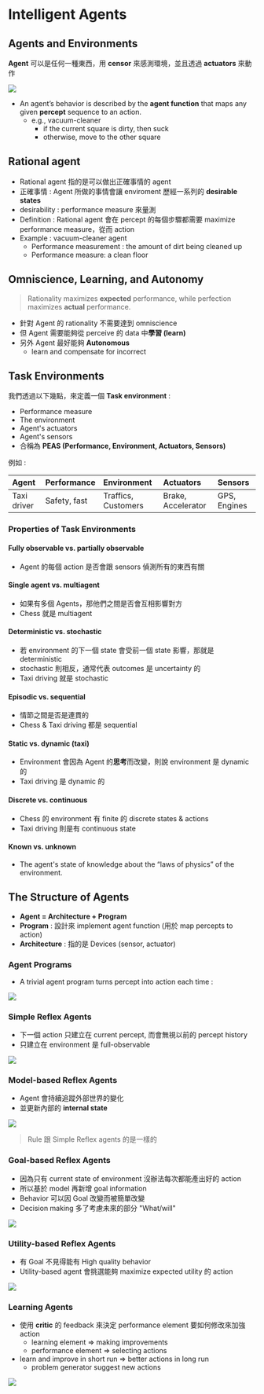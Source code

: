 # Intelligent Agents

## Agents and Environments

**Agent** 可以是任何一種東西，用 **censor** 來感測環境，並且透過 **actuators** 來動作

![](../.gitbook/assets/agent%20%281%29.png)

* An agent’s behavior is described by the **agent function** that maps any given **percept** sequence to an action.
  * e.g., vacuum-cleaner 
    * if the current square is dirty, then suck
    * otherwise, move to the other square

## Rational agent

* Rational agent 指的是可以做出正確事情的 agent
* 正確事情 : Agent 所做的事情會讓 enviroment 歷經一系列的 **desirable states**
* desirability : performance measure 來量測
* Definition : Rational agent 會在 percept 的每個步驟都需要 maximize performance measure，從而 action
* Example : vacuum-cleaner agent
  * Performance measurement : the amount of dirt being cleaned up
  * Performance measure: a clean floor

## Omniscience, Learning, and Autonomy

> Rationality maximizes **expected** performance, while perfection maximizes **actual** performance.

* 針對 Agent 的 rationality 不需要達到 omniscience
* 但 Agent 需要能夠從 perceive 的 data 中**學習 \(learn\)**
* 另外 Agent 最好能夠 **Autonomous**
  * learn and compensate for incorrect

## Task Environments

我們透過以下幾點，來定義一個 **Task environment** :

* Performance measure
* The environment
* Agent's actuators 
* Agent's sensors
* 合稱為 **PEAS \(Performance, Environment, Actuators, Sensors\)**

例如 :

| Agent | Performance | Environment | Actuators | Sensors |
| :--- | :--- | :--- | :--- | :--- |
| Taxi driver | Safety, fast | Traffics, Customers | Brake, Accelerator | GPS, Engines |

### Properties of Task Environments

#### Fully observable vs. partially observable

* Agent 的每個 action 是否會跟 sensors 偵測所有的東西有關

#### Single agent vs. multiagent

* 如果有多個 Agents，那他們之間是否會互相影響對方
* Chess 就是 multiagent

#### Deterministic vs. stochastic

* 若 environment 的下一個 state 會受前一個 state 影響，那就是 deterministic
* stochastic 則相反，通常代表 outcomes 是 uncertainty 的
* Taxi driving 就是 stochastic

#### Episodic vs. sequential

* 情節之間是否是連貫的
* Chess & Taxi driving 都是 sequential

#### Static vs. dynamic \(taxi\)

* Environment 會因為 Agent 的**思考**而改變，則說 environment 是 dynamic 的
* Taxi driving 是 dynamic 的

#### Discrete vs. continuous

* Chess 的 environment 有 finite 的 discrete states & actions
* Taxi driving 則是有 continuous state

#### **Known vs. unknown**

* The agent's state of knowledge about the “laws of physics” of the environment.

## The Structure of Agents

* **Agent = Architecture + Program**
* **Program** : 設計來 implement agent function \(用於 map percepts to action\)
* **Architecture** : 指的是 Devices \(sensor, actuator\)

### Agent Programs

* A trivial agent program turns percept into action each time :

![](../.gitbook/assets/agent_program.png)

### Simple Reflex Agents

* 下一個 action 只建立在 current percept, 而會無視以前的 percept history
* 只建立在 environment 是 full-observable

![](../.gitbook/assets/simple_reflex_agent.png)

### Model-based Reflex Agents

* Agent 會持續追蹤外部世界的變化
* 並更新內部的 **internal state**

![](../.gitbook/assets/model_based_reflex_agent_graph%20%281%29.png)

> Rule 跟 Simple Reflex agents 的是一樣的

### Goal-based Reflex Agents

* 因為只有 current state of environment 沒辦法每次都能產出好的 action
* 所以基於 model 再新增 goal information
* Behavior 可以因 Goal 改變而被簡單改變
* Decision making 多了考慮未來的部分 "What/will"

![](../.gitbook/assets/goal_based_reflex_agent_graph%20%281%29.png)

### Utility-based Reflex Agents

* 有 Goal 不見得能有 High quality behavior
* Utility-based agent 會挑選能夠 maximize expected utility 的 action

![](../.gitbook/assets/utility_based_reflex_agent_graph%20%281%29.png)

### Learning Agents

* 使用 **critic** 的 feedback 來決定 performance element 要如何修改來加強 action
  * learning element =&gt; making improvements
  * performance element =&gt; selecting actions
* learn and improve in short run =&gt; better actions in long run
  * problem generator suggest new actions

![](../.gitbook/assets/learning_agent_graph.png)

